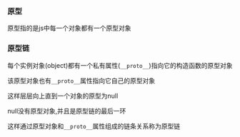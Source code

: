 ### 原型

原型指的是js中每一个对象都有一个原型对象

### 原型链

每个实例对象(object)都有一个私有属性(`__proto__`)指向它的构造函数的原型对象

该原型对象也有`__proto__`属性指向它自己的原型对象

这样层层向上直到一个对象的原型为null

null没有原型对象,并且是原型链的最后一环

这样通过原型对象和`__proto__`属性组成的链条关系称为原型链



